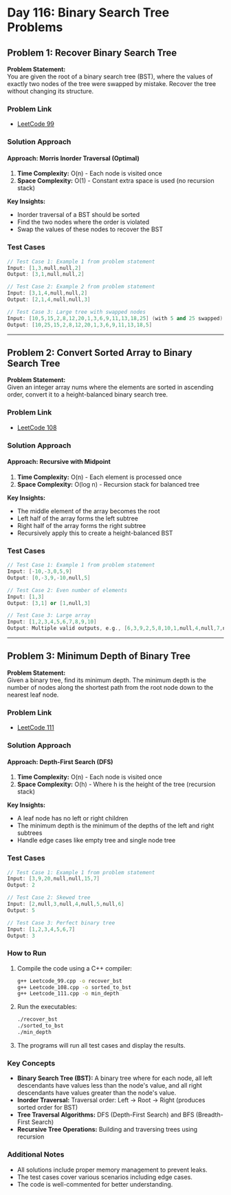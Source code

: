# Day 116: Binary Search Tree Problems

## Problem 1: Recover Binary Search Tree

**Problem Statement:**  
You are given the root of a binary search tree (BST), where the values of exactly two nodes of the tree were swapped by mistake. Recover the tree without changing its structure.

### Problem Link
- [LeetCode 99](https://leetcode.com/problems/recover-binary-search-tree/)

### Solution Approach

#### Approach: Morris Inorder Traversal (Optimal)
1. **Time Complexity:** O(n) - Each node is visited once
2. **Space Complexity:** O(1) - Constant extra space is used (no recursion stack)

**Key Insights:**
- Inorder traversal of a BST should be sorted
- Find the two nodes where the order is violated
- Swap the values of these nodes to recover the BST

### Test Cases

```cpp
// Test Case 1: Example 1 from problem statement
Input: [1,3,null,null,2]
Output: [3,1,null,null,2]

// Test Case 2: Example 2 from problem statement
Input: [3,1,4,null,null,2]
Output: [2,1,4,null,null,3]

// Test Case 3: Large tree with swapped nodes
Input: [10,5,15,2,8,12,20,1,3,6,9,11,13,18,25] (with 5 and 25 swapped)
Output: [10,25,15,2,8,12,20,1,3,6,9,11,13,18,5]
```

---

## Problem 2: Convert Sorted Array to Binary Search Tree

**Problem Statement:**  
Given an integer array nums where the elements are sorted in ascending order, convert it to a height-balanced binary search tree.

### Problem Link
- [LeetCode 108](https://leetcode.com/problems/convert-sorted-array-to-binary-search-tree/)

### Solution Approach

#### Approach: Recursive with Midpoint
1. **Time Complexity:** O(n) - Each element is processed once
2. **Space Complexity:** O(log n) - Recursion stack for balanced tree

**Key Insights:**
- The middle element of the array becomes the root
- Left half of the array forms the left subtree
- Right half of the array forms the right subtree
- Recursively apply this to create a height-balanced BST

### Test Cases

```cpp
// Test Case 1: Example 1 from problem statement
Input: [-10,-3,0,5,9]
Output: [0,-3,9,-10,null,5]

// Test Case 2: Even number of elements
Input: [1,3]
Output: [3,1] or [1,null,3]

// Test Case 3: Large array
Input: [1,2,3,4,5,6,7,8,9,10]
Output: Multiple valid outputs, e.g., [6,3,9,2,5,8,10,1,null,4,null,7,null]
```

---

## Problem 3: Minimum Depth of Binary Tree

**Problem Statement:**  
Given a binary tree, find its minimum depth. The minimum depth is the number of nodes along the shortest path from the root node down to the nearest leaf node.

### Problem Link
- [LeetCode 111](https://leetcode.com/problems/minimum-depth-of-binary-tree/)

### Solution Approach

#### Approach: Depth-First Search (DFS)
1. **Time Complexity:** O(n) - Each node is visited once
2. **Space Complexity:** O(h) - Where h is the height of the tree (recursion stack)

**Key Insights:**
- A leaf node has no left or right children
- The minimum depth is the minimum of the depths of the left and right subtrees
- Handle edge cases like empty tree and single node tree

### Test Cases

```cpp
// Test Case 1: Example 1 from problem statement
Input: [3,9,20,null,null,15,7]
Output: 2

// Test Case 2: Skewed tree
Input: [2,null,3,null,4,null,5,null,6]
Output: 5

// Test Case 3: Perfect binary tree
Input: [1,2,3,4,5,6,7]
Output: 3
```

### How to Run
1. Compile the code using a C++ compiler:
   ```bash
   g++ Leetcode_99.cpp -o recover_bst
   g++ Leetcode_108.cpp -o sorted_to_bst
   g++ Leetcode_111.cpp -o min_depth
   ```
2. Run the executables:
   ```bash
   ./recover_bst
   ./sorted_to_bst
   ./min_depth
   ```
3. The programs will run all test cases and display the results.

### Key Concepts
- **Binary Search Tree (BST):** A binary tree where for each node, all left descendants have values less than the node's value, and all right descendants have values greater than the node's value.
- **Inorder Traversal:** Traversal order: Left -> Root -> Right (produces sorted order for BST)
- **Tree Traversal Algorithms:** DFS (Depth-First Search) and BFS (Breadth-First Search)
- **Recursive Tree Operations:** Building and traversing trees using recursion

### Additional Notes
- All solutions include proper memory management to prevent leaks.
- The test cases cover various scenarios including edge cases.
- The code is well-commented for better understanding.
